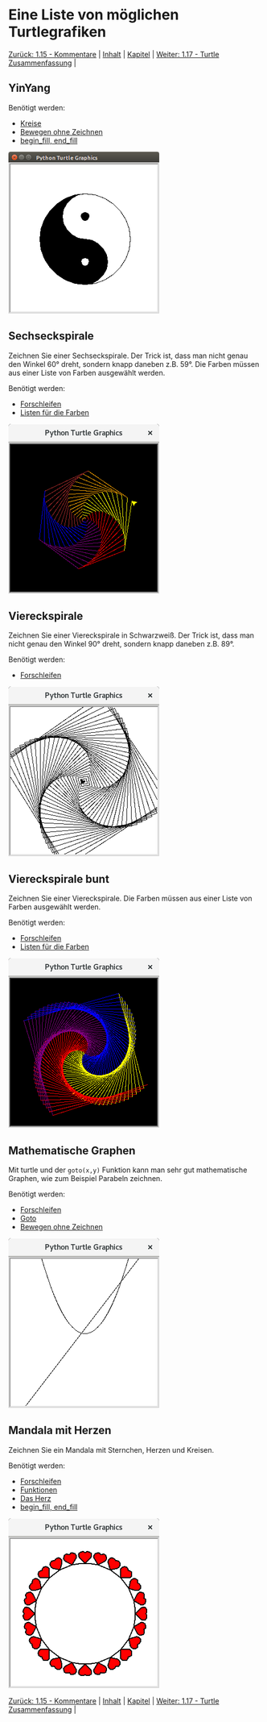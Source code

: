 # Eine Liste von möglichen Turtlegrafiken

[Zurück: 1.15 - Kommentare](Kommentare.md) |  [Inhalt](README.md) |  [Kapitel](turtlekapitel.md) |  [Weiter: 1.17 - Turtle Zusammenfassung](Turtlebefehle.md) | 

## YinYang

Benötigt werden:
  * [Kreise](Kreise.md)
  * [Bewegen ohne Zeichnen](Turtle.md#das-turtle-bewegen-ohne-zu-zeichnen)
  * [begin_fill, end_fill](Turtlebefehle.md)

  ![YinYang](img/turtleyinyang.png)
  
## Sechseckspirale
Zeichnen Sie einer Sechseckspirale. Der Trick ist, dass man nicht genau den Winkel 60° dreht, sondern knapp daneben z.B. 59°. Die Farben müssen aus einer Liste von Farben ausgewählt werden.

Benötigt werden:

  * [Forschleifen](Forschleifen.md)
  * [Listen für die Farben](Listen.md)

  ![Sechseckspirale](img/turtlesechseckspirale.png)

## Viereckspirale

Zeichnen Sie einer Viereckspirale in Schwarzweiß. Der Trick ist, dass man nicht genau den Winkel 90° dreht, sondern knapp daneben z.B. 89°.

Benötigt werden:

  * [Forschleifen](Forschleifen.md)

  ![Viereckspirale](img/turtleviereckspiralesw.png)

## Viereckspirale bunt

Zeichnen Sie einer Viereckspirale. Die Farben müssen aus einer Liste von Farben ausgewählt werden.

Benötigt werden:

  * [Forschleifen](Forschleifen.md)
  * [Listen für die Farben](Turtlebeispielaufgaben.md)

  ![Viereckspirale](img/turtleviereckspirale.png)

## Mathematische Graphen

Mit turtle und der `goto(x,y)` Funktion kann man sehr gut mathematische Graphen, wie zum Beispiel Parabeln zeichnen.

Benötigt werden:

  * [Forschleifen](Forschleifen.md)
  * [Goto](Turtlebefehle.md)
  * [Bewegen ohne Zeichnen](Turtle.md#das-turtle-bewegen-ohne-zu-zeichnen)

  ![Mathematische Parabel](img/turtleparabel.png)
  
## Mandala mit Herzen

Zeichnen Sie ein Mandala mit Sternchen, Herzen und Kreisen.

Benötigt werden:

  * [Forschleifen](Forschleifen.md)
  * [Funktionen](Sterne.md#funktionen)
  * [Das Herz](Kreise.md)
  * [begin_fill, end_fill](Turtlebefehle.md)
  
  ![Herzmandala](img/turtleherzmandala.png)

[Zurück: 1.15 - Kommentare](Kommentare.md) |  [Inhalt](README.md) |  [Kapitel](turtlekapitel.md) |  [Weiter: 1.17 - Turtle Zusammenfassung](Turtlebefehle.md) | 
